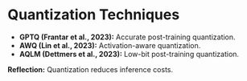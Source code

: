 # Quantization Techniques
- **GPTQ (Frantar et al., 2023):** Accurate post-training quantization.
- **AWQ (Lin et al., 2023):** Activation-aware quantization.
- **AQLM (Dettmers et al., 2023):** Low-bit post-training quantization.

**Reflection:** Quantization reduces inference costs.
